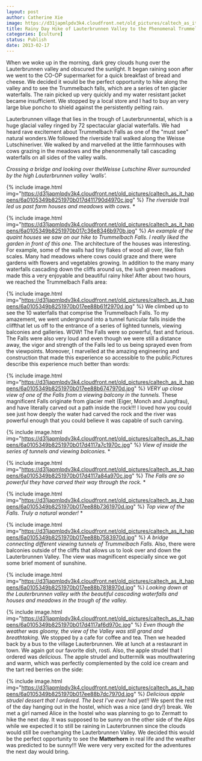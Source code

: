 ```yaml
---
layout: post
author: Catherine Xie
image: https://d31japmlpdv3k4.cloudfront.net/old_pictures/caltech_as_it_happens/6a0105349b8251970b017c36e8321a970b.jpg
title: Rainy Day Hike of Lauterbrunnen Valley to the Phenomenal Trummelbach Falls
categories: [culture]
status: Publish
date: 2013-02-17
---
```


When we woke up in the morning, dark grey clouds hung over the Lauterbrunnen valley and obscured the sunlight. It began raining soon after we went to the CO-OP supermarket for a quick breakfast of bread and cheese. We decided it would be the perfect opportunity to hike along the valley and to see the Trummelbach falls, which are a series of ten glacier waterfalls. The rain picked up very quickly and my water resistant
jacket became insufficient. We stopped by a local store and I had to buy an very large blue
poncho to shield against the persistently pelting rain.

Lauterbrunnen village that lies in the trough of Lauterbrunnental, which is a huge glacial valley ringed by 72 spectacular glacial waterfalls. We had heard rave excitement about Trummelbach Falls as one of the "must see" natural wonders.We followed the riverside trail walked along the Weisse Lutschineriver. We walked by and marvelled at the little farmhouses with cows grazing in the meadows and the phenonmenally tall cascading waterfalls on all sides of the valley walls.

*Crossing a bridge and looking over theWeisse Lutschine River surrounded by the high Lauterbrunnen valley 'walls'.*


{% include image.html img="https://d31japmlpdv3k4.cloudfront.net/old_pictures/caltech_as_it_happens/6a0105349b8251970b017d411790d4970c.jpg" %}
*The riverside trail led us past farm houses and meadows with cows.*
*

{% include image.html img="https://d31japmlpdv3k4.cloudfront.net/old_pictures/caltech_as_it_happens/6a0105349b8251970b017c36e8346b970b.jpg" %}
*An example of the quaint houses we saw on our hike to Trummelbach Falls. I really liked the garden in front of this one.*
The architecture of the houses was
interesting. For example, some of the walls had tiny flakes of wood all over,
like fish scales. Many had meadows where cows could graze and there were gardens with flowers and vegetables growing. In addition to the many many waterfalls cascading down the cliffs around us, the lush green meadows made this a very enjoyable and beautiful rainy hike!
 After about two hours, we reached the Trummelbach Falls area:


{% include image.html img="https://d31japmlpdv3k4.cloudfront.net/old_pictures/caltech_as_it_happens/6a0105349b8251970b017ee88b61f2970d.jpg" %}
We climbed up to see the 10 waterfalls that comprise the Trummelbach Falls. To my amazement, we went underground into a tunnel funicular falls inside the cliffthat let us off to the entrance of a series of lighted tunnels, viewing balconies and galleries. WOW! The Falls were so powerful, fast and furious. The Falls were also very loud and even though we were still a distance away, the vigor and strength of the Falls led to us being sprayed even from the viewpoints. Moreover, I marvelled at the amazing engineering and construction that made this experience so accessible to the public.Pictures describe this experience much better than words:


{% include image.html img="https://d31japmlpdv3k4.cloudfront.net/old_pictures/caltech_as_it_happens/6a0105349b8251970b017ee88b6747970d.jpg" %}
*VERY up close view of one of the Falls from a viewing balcony in the tunnels.*
These magnificent Falls originate from glacier melt (Eiger, Monch and Jungfrau),
and have literally carved out a path inside the rock!!! I loved how you could see just how
deeply the water had carved the rock and the river was powerful enough that you
could believe it was capable of such carving.


{% include image.html img="https://d31japmlpdv3k4.cloudfront.net/old_pictures/caltech_as_it_happens/6a0105349b8251970b017d4117a7c1970c.jpg" %}
*View of inside the series of tunnels and viewing balconies.*
*

{% include image.html img="https://d31japmlpdv3k4.cloudfront.net/old_pictures/caltech_as_it_happens/6a0105349b8251970b017d4117a84a970c.jpg" %}
*The Falls are so powerful they have carved their way through the rock.*
*

{% include image.html img="https://d31japmlpdv3k4.cloudfront.net/old_pictures/caltech_as_it_happens/6a0105349b8251970b017ee88b7361970d.jpg" %}
*Top view of the Falls. Truly a natural wonder!*
*

{% include image.html img="https://d31japmlpdv3k4.cloudfront.net/old_pictures/caltech_as_it_happens/6a0105349b8251970b017ee88b7583970d.jpg" %}
*A bridge connecting different viewing tunnels of Trummelbach Falls.*
Also, there were balconies outside of the cliffs that allows us to look over and down the Lauterbrunnen Valley. The view was magnificent especially since we got some brief moment of sunshine.


{% include image.html img="https://d31japmlpdv3k4.cloudfront.net/old_pictures/caltech_as_it_happens/6a0105349b8251970b017ee88b7818970d.jpg" %}
*Looking down at the Lauterbrunnen valley with the beautiful cascading waterfalls and houses and meadows in the trough of the valley.*


{% include image.html img="https://d31japmlpdv3k4.cloudfront.net/old_pictures/caltech_as_it_happens/6a0105349b8251970b017d4117af6d970c.jpg" %}
*Even though the weather was gloomy, the view of the Valley was still grand and breathtaking.*
We stopped by a cafe for coffee and tea. Then we headed back by a bus to the village Lauterbrunnen. We at lunch at a restaurant in town. We again got our favorite dish, rosti. Also, the apple strudel that I ordered was *delicious*. The apple strudel and buttermilk was mouthwatering and warm, which was perfectly complemented by the cold ice cream and the tart red berries on the side:


{% include image.html img="https://d31japmlpdv3k4.cloudfront.net/old_pictures/caltech_as_it_happens/6a0105349b8251970b017ee88b7dc7970d.jpg" %}
*Delicious apple strudel dessert that I ordered. The best I've ever had yet!!*
We
spent the rest of the day hanging out in the hostel, which was a nice (and dry!) break. We met a girl named Alice in the hostel who was planning to go to Zermatt to hike the next day. It was supposed to be sunny on the other side of the Alps while we expected it to still be
raining in Lauterbrunnen since the clouds would still be overhanging the Lauterbrunnen Valley. We decided this would be the perfect opportunity to see the **Matterhorn** in real life and the weather was predicted to be sunny!!! We were very very excited for the adventures the next day would bring.

